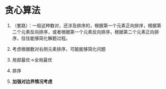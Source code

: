 # 贪心算法

1. （套路）：一般这种数对，还涉及排序的，根据第一个元素正向排序，根据第二个元素反向排序，或者根据第一个元素反向排序，根据第二个元素正向排序，往往能够简化解题过程。

3. 考虑根据数对右侧元素排序，可能能够简化问题

2. 局部最优->全局最优

3. 排序

4. **加强对边界情况考虑**

